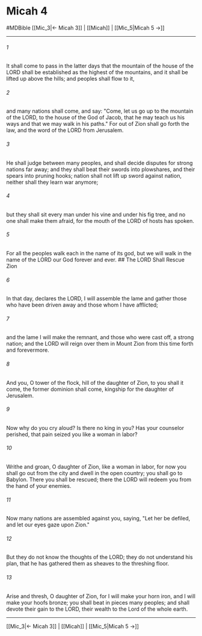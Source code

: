 # Micah 4
#MDBible
[[Mic_3|← Micah 3]] | [[Micah]] | [[Mic_5|Micah 5 →]]

***

###### 1 

It shall come to pass in the latter days that the mountain of the house of the LORD shall be established as the highest of the mountains, and it shall be lifted up above the hills; and peoples shall flow to it, 

###### 2 

and many nations shall come, and say: "Come, let us go up to the mountain of the LORD, to the house of the God of Jacob, that he may teach us his ways and that we may walk in his paths." For out of Zion shall go forth the law, and the word of the LORD from Jerusalem. 

###### 3 

He shall judge between many peoples, and shall decide disputes for strong nations far away; and they shall beat their swords into plowshares, and their spears into pruning hooks; nation shall not lift up sword against nation, neither shall they learn war anymore; 

###### 4 

but they shall sit every man under his vine and under his fig tree, and no one shall make them afraid, for the mouth of the LORD of hosts has spoken. 

###### 5 

For all the peoples walk each in the name of its god, but we will walk in the name of the LORD our God forever and ever. ## The LORD Shall Rescue Zion 

###### 6 

In that day, declares the LORD, I will assemble the lame and gather those who have been driven away and those whom I have afflicted; 

###### 7 

and the lame I will make the remnant, and those who were cast off, a strong nation; and the LORD will reign over them in Mount Zion from this time forth and forevermore. 

###### 8 

And you, O tower of the flock, hill of the daughter of Zion, to you shall it come, the former dominion shall come, kingship for the daughter of Jerusalem. 

###### 9 

Now why do you cry aloud? Is there no king in you? Has your counselor perished, that pain seized you like a woman in labor? 

###### 10 

Writhe and groan, O daughter of Zion, like a woman in labor, for now you shall go out from the city and dwell in the open country; you shall go to Babylon. There you shall be rescued; there the LORD will redeem you from the hand of your enemies. 

###### 11 

Now many nations are assembled against you, saying, "Let her be defiled, and let our eyes gaze upon Zion." 

###### 12 

But they do not know the thoughts of the LORD; they do not understand his plan, that he has gathered them as sheaves to the threshing floor. 

###### 13 

Arise and thresh, O daughter of Zion, for I will make your horn iron, and I will make your hoofs bronze; you shall beat in pieces many peoples; and shall devote their gain to the LORD, their wealth to the Lord of the whole earth. 

***

[[Mic_3|← Micah 3]] | [[Micah]] | [[Mic_5|Micah 5 →]]
